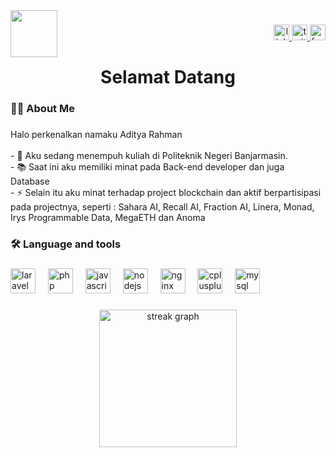 <img align="left" height="75" src="https://media.giphy.com/media/v1.Y2lkPTc5MGI3NjExN2RsOGwzanA5Nmt2eDMzZDB3c3ZxYWpseHRnc2cwOTBlazNzdW1jZiZlcD12MV9naWZzX3NlYXJjaCZjdD1n/htSM5MPkwlKaSYE7yN/giphy.gif"  />

###

<div align="right">
  <a href="https://www.linkedin.com/in/2ddettaa/" target="_blank">
    <img src="https://img.shields.io/static/v1?message=LinkedIn&logo=linkedin&label=&color=0077B5&logoColor=white&labelColor=&style=for-the-badge" height="25" alt="linkedin logo"  />
  </a>
  <a href="https://x.com/ddetta4" target="_blank">
    <img src="https://img.shields.io/static/v1?message=Twitter&logo=twitter&label=&color=1DA1F2&logoColor=white&labelColor=&style=for-the-badge" height="25" alt="twitter logo"  />
  </a>
  <a href="https://www.facebook.com/ddettaa" target="_blank">
    <img src="https://img.shields.io/static/v1?message=Facebook&logo=facebook&label=&color=1877F2&logoColor=whi&labelColor=&style=for-the-badge" height="25" alt="facebook logo"  />
  </a>
</div>

###

<h1 align="center">Selamat Datang</h1>

###

<h3 align="left">👩‍💻  About Me</h3>

###

<p align="left">Halo perkenalkan namaku Aditya Rahman<br><br>- 🔭 Aku sedang menempuh kuliah di Politeknik Negeri Banjarmasin.<br>- 📚 Saat ini aku memiliki minat pada Back-end developer dan juga Database<br>- ⚡ Selain itu aku minat terhadap project blockchain dan aktif berpartisipasi pada projectnya, seperti : Sahara AI, Recall AI, Fraction AI, Linera, Monad, Irys Programmable Data, MegaETH dan Anoma</p>

###

<h3 align="left">🛠 Language and tools</h3>

###

<div align="left">
  <img src="https://cdn.jsdelivr.net/gh/devicons/devicon/icons/laravel/laravel-original.svg" height="40" alt="laravel logo"  />
  <img width="12" />
  <img src="https://cdn.jsdelivr.net/gh/devicons/devicon/icons/php/php-original.svg" height="40" alt="php logo"  />
  <img width="12" />
  <img src="https://cdn.jsdelivr.net/gh/devicons/devicon/icons/javascript/javascript-original.svg" height="40" alt="javascript logo"  />
  <img width="12" />
  <img src="https://cdn.jsdelivr.net/gh/devicons/devicon/icons/nodejs/nodejs-original.svg" height="40" alt="nodejs logo"  />
  <img width="12" />
  <img src="https://cdn.jsdelivr.net/gh/devicons/devicon/icons/nginx/nginx-original.svg" height="40" alt="nginx logo"  />
  <img width="12" />
  <img src="https://cdn.jsdelivr.net/gh/devicons/devicon/icons/cplusplus/cplusplus-original.svg" height="40" alt="cplusplus logo"  />
  <img width="12" />
  <img src="https://cdn.jsdelivr.net/gh/devicons/devicon/icons/mysql/mysql-original.svg" height="40" alt="mysql logo"  />
</div>

###

<div align="center">
  <img src="https://streak-stats.demolab.com?user=ddettaa&locale=en&mode=daily&theme=dark&hide_border=false&border_radius=5&order=3" height="220" alt="streak graph"  />
</div>

###
